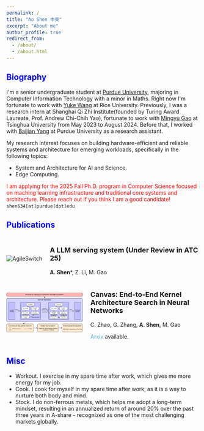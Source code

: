 ```yaml
---
permalink: /
title: "Ao Shen 申奥"
excerpt: "About me"
author_profile: true
redirect_from: 
  - /about/
  - /about.html
---
```

<h2 class="col">
<font color=blue>Biography</font>
</h2>

I'm a senior undergraduate student at <a href="https://www.purdue.edu/">Purdue University</a>, majoring in Computer Information Technology with a minor in Maths. Right now I'm fortunate to work with <a href="https://www.wang-yuke.com/about-me">Yuke Wang</a> at Rice University. Previously, I was a research intern at Shanghai Qi Zhi Institute(founded by Turing Award Laureate, Prof. Andrew Chi-Chih Yao), fortunate to work with <a href="http://people.iiis.tsinghua.edu.cn/~gaomy/">Mingyu Gao</a> at Tsinghua University from May 2023 to August 2024. Before that, I worked with <a href="https://baijianyang.netlify.app/">Baijian Yang</a> at Purdue University as a research assistant.

My research interest focuses on building hardware-efficient and reliable systems and architecture for emerging workloads, specifically in the following topics:
<ul>
    <li>System and Architecture for AI and Science.</li>
    <li>Edge Computing.</li>
</ul>

<span style="color: red;">I am applying for the 2025 Fall Ph.D. program in Computer Science focused on maching learning infrastructure and traditional core systems and architecture. Please reach out if you think I am a good candidate!  </span> `shen634[at]purdue[dot]edu`
<h2 class="col">
<font color=blue>Publications</font>
</h2>

<div style="display: flex; align-items: center;">

<div style="flex-shrink: 0; margin-right: 20px;">

<img src="../images/system_architecture_01.png" alt="AgileSwitch" style="max-width: 200px;">

</div>

<div>

<h3 style="font-size: 18px; font-weight: bold; margin-bottom: 10px;">

A LLM serving system (Under Review in ATC 25)

</h3>

<div style="font-size: 14px; margin-bottom: 10px;">

<b>A. Shen</b>*, Z. Li, M. Gao

</div>

<div style="font-size: 14px; margin-bottom: 10px;">


</div>

</div>

</div>

<div style="display: flex; align-items: center;">

<div style="flex-shrink: 0; margin-right: 20px;">

<img src="../images/overview_00.png" alt="Canvas" style="max-width: 200px;">

</div>

<div>

<h3 style="font-size: 18px; font-weight: bold; margin-bottom: 10px;">

Canvas: End-to-End Kernel Architecture Search in Neural Networks

</h3>

<div style="font-size: 14px; margin-bottom: 10px;">

C. Zhao,  G. Zhang, <b>A. Shen</b>, M. Gao

</div>

<div style="font-size: 14px; margin-bottom: 10px;">


</div>

<div style="font-size: 14px; margin-top: 10px;">


<a href="https://arxiv.org/abs/2304.07741" style="text-decoration: none; color: #52ADC8;">Arxiv</a> available.

</div>

</div>

</div>
<h2 class="col">
<font color=blue>Misc</font>
</h2>

<ul>
    <li>Workout. I exercise in my spare time after work, which gives me more energy for my job.</li>
    <li>Cook. I cook for myself in my spare time after work, as it is a way to nurture both body and mind.</li>
    <li>Stock. I do non-ferrous metals, which helps me adopt a long-term mindset, resulting in an annualized return of around 20% over the past three years in A-share - recognized as one of the most challenging markets globally.</li>
</ul>